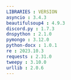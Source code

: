 ```yaml
---
LIBRARIES : VERSION
asyncio : 3.4.3
beautifulsoup4 : 4.9.3
discord.py : 1.7.3
dnspython : 2.1.0
pymongo : 3.12.0
python-docx : 1.0.1
re : 2023.10.3
requests : 2.31.0
tweepy : 3.10.0
urllib : 2.0.6
---
```


